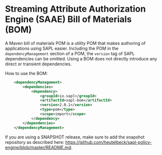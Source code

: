 # Streaming Attribute Authorization Engine (SAAE) Bill of Materials (BOM)

A Maven bill of materials POM is a utility POM that makes authoring of applications using SAPL easier.
Including the POM in the `dependencyManagement` section of a POM, the `version` tag of SAPL dependencies can be omitted. Using a BOM does not directly introduce any direct or transient dependencies. 

How to use the BOM:

```xml
	<dependencyManagement>
		<dependencies>
			<dependency>
				<groupId>io.sapl</groupId>
				<artifactId>sapl-bom</artifactId>
				<version>2.0.1</version>
				<type>pom</type>
				<scope>import</scope>
			</dependency>
		</dependencies>			
	</dependencyManagement>
```

If you are using a SNAPSHOT release, make sure to add the snapshot repository as described here: <https://github.com/heutelbeck/sapl-policy-engine/blob/master/README.md>.
